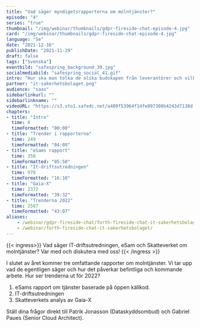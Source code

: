 ```yaml
---
title: "Vad säger myndigets­rapporterna om molntjänster?"
episode: "4"
series: "true"
thumbnail: "/img/webinar/thumbnails/gdpr-fireside-chat-episode-4.jpg"
card: "/img/webinar/thumbnails/gdpr-fireside-chat-episode-4.jpg"
language: "Se"
date: "2021-12-16"
publishDate: "2021-11-29"
draft: false
tags: ["Svenska"]
eventbild: "safespring_background_39.jpg"
socialmediabild: "safespring_social_41.gif"
intro: "Hur ska man tolka de olika budskapen från leverantörer och vilka praktiska metoder kan bolag redan nu börja jobba med utan att behöva byta molntjänst helt och hållet?"
partner: "it-sakerhetsbolaget.png"
audience: "saas"
sidebarlinkurl: ""
sidebarlinkname: ""
videoURL: "https://s3.sto1.safedc.net/a489f53964f14fe897308b4243d7138d:processedvideos/gdpr-fireside-chat-episode-4/master.m3u8"
chapters:
- title: "Intro"
  time: 0
  timeFormatted: "00:00"
- title: "Trender i rapporterna"
  time: 249
  timeFormatted: "04:09"
- title: "eSams rapport"
  time: 350
  timeFormatted: "05:50"
- title: "It-driftsutredningen"
  time: 970
  timeFormatted: "16:10"
- title: "Gaia-X"
  time: 2372
  timeFormatted: "39:32"
- title: "Trenderna 2022"
  time: 2587
  timeFormatted: "43:07"
aliases:
    - /webinar/gdpr-fireside-chat/forth-fireside-chat-it-sakerhetsbolaget/
    - /webinar/forth-fireside-chat-it-sakerhetsbolaget/
---
```



{{< ingress>}}
Vad säger IT-driftsutredningen, eSam och Skatteverket om molntjänster? Var med och diskutera med oss!
{{< /ingress >}}

I slutet av året kommer tre omfattande rapporter om molntjänster. Vi tar upp vad de egentligen säger och hur det påverkar befintliga och kommande arbete. Hur ser trenderna ut för 2022?

1. eSams rapport om tjänster baserade på öppen källkod.
2. IT-driftsutredningen
3. Skatteverkets analys av Gaia-X

Ställ dina frågor direkt till Patrik Jonasson (Dataskyddsombud) och Gabriel Paues (Senior Cloud Architect).
